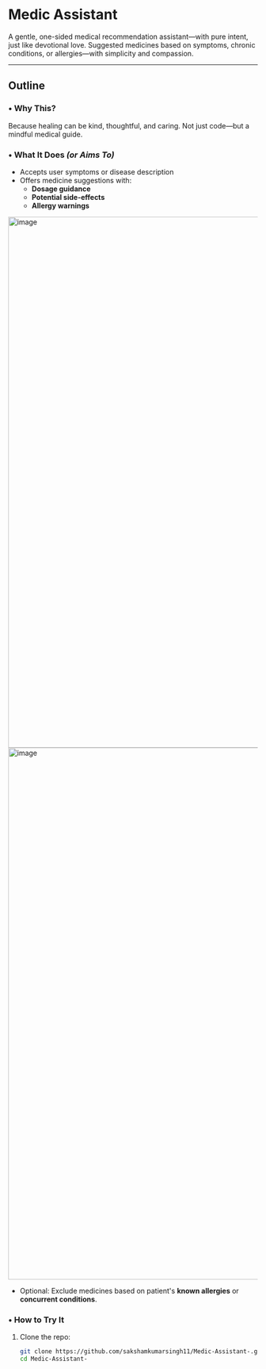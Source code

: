 # Medic Assistant

A gentle, one-sided medical recommendation assistant—with pure intent, just like devotional love. Suggested medicines based on symptoms, chronic conditions, or allergies—with simplicity and compassion.

---

##  Outline

### • Why This?
Because healing can be kind, thoughtful, and caring. Not just code—but a mindful medical guide.

### • What It Does _(or Aims To)_
- Accepts user symptoms or disease description
- Offers medicine suggestions with:
  - **Dosage guidance**
  - **Potential side-effects**
  - **Allergy warnings**

<img width="1919" height="1071" alt="image" src="https://github.com/user-attachments/assets/26982db6-4aec-4954-998e-d0a9214ab85d" />
<img width="1008" height="1073" alt="image" src="https://github.com/user-attachments/assets/de3ff3f2-8dc0-4c9d-9e18-b600a3b487ce" />

- Optional: Exclude medicines based on patient's **known allergies** or **concurrent conditions**.

### • How to Try It
1. Clone the repo:
   ```bash
   git clone https://github.com/sakshamkumarsingh11/Medic-Assistant-.git
   cd Medic-Assistant-
